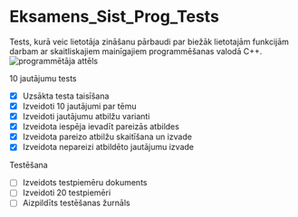 # Eksamens_Sist_Prog_Tests
Tests,  kurā veic lietotāja zināšanu pārbaudi par biežāk lietotajām funkcijām darbam ar skaitliskajiem mainīgajiem programmēšanas valodā C++.
![programmētāja attēls](https://www.careergirls.org/wp-content/uploads/2015/06/Computer_Programmer1920X10180.jpg)

10 jautājumu tests
- [x] Uzsākta testa taisīšana
- [x] Izveidoti 10 jautājumi par tēmu
- [x] Izveidoti jautājumu atbilžu varianti
- [x] Izveidota iespēja ievadīt pareizās atbildes
- [x] Izveidota pareizo atbilžu skaitīšana un izvade
- [x] Izveidota nepareizi atbildēto jautājumu izvade

Testēšana
- [ ] Izveidots testpiemēru dokuments
- [ ] Izveidoti 20 testpiemēri
- [ ] Aizpildīts testēšanas žurnāls
